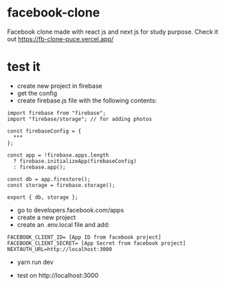 # facebook-clone

Facebook clone made with react js and next js for study purpose.
Check it out https://fb-clone-puce.vercel.app/

# test it

- create new project in firebase
- get the config
- create firebase.js file with the following contents:

```
import firebase from "firebase";
import "firebase/storage"; // for adding photos

const firebaseConfig = {
  ***
};

const app = !firebase.apps.length
  ? firebase.initializeApp(firebaseConfig)
  : firebase.app();

const db = app.firestore();
const storage = firebase.storage();

export { db, storage };
```

- go to developers.facebook.com/apps
- create a new project
- create an .env.local file and add:

```
FACEBOOK_CLIENT_ID= [App ID from facebook project]
FACEBOOK_CLIENT_SECRET= [App Secret from facebook project]
NEXTAUTH_URL=http://localhost:3000

```

- yarn run dev

- test on http://localhost:3000
